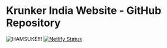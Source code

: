 # Krunker India Website - GitHub Repository

![HAMSUKE!!!](https://cdn.discordapp.com/emojis/765509313309048832.gif)
[![Netlify Status](https://api.netlify.com/api/v1/badges/d56c7de7-b75a-4652-936c-b12e7fc9da9c/deploy-status)](https://app.netlify.com/sites/krunkerindia/deploys)

